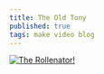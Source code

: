 ```yaml
---
title: The Old Tony
published: true
tags: make video blog
---
```



[![The Rollenator!](https://img.youtube.com/vi/uNn6q0TXdDM/0.jpg)](https://www.youtube.com/watch?v=uNn6q0TXdDM)
